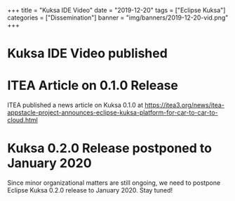 +++
title = "Kuksa IDE Video"
date = "2019-12-20"
tags = ["Eclipse Kuksa"]
categories = ["Dissemination"]
banner = "img/banners/2019-12-20-vid.png"
+++

# Kuksa IDE Video published

<a class="eclipsefdn-video" href="https://youtu.be/p6wMOSFPCGs"></a>

# ITEA Article on 0.1.0 Release

ITEA published a news article on Kuksa 0.1.0 at https://itea3.org/news/itea-appstacle-project-announces-eclipse-kuksa-platform-for-car-to-car-to-cloud.html


# Kuksa 0.2.0 Release postponed to January 2020

Since minor organizational matters are still ongoing, we need to postpone Eclipse Kuksa 0.2.0 release to January 2020. Stay tuned!
